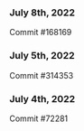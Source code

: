 ### July 8th, 2022

Commit #168169

### July 5th, 2022

Commit #314353


### July 4th, 2022

Commit #72281
